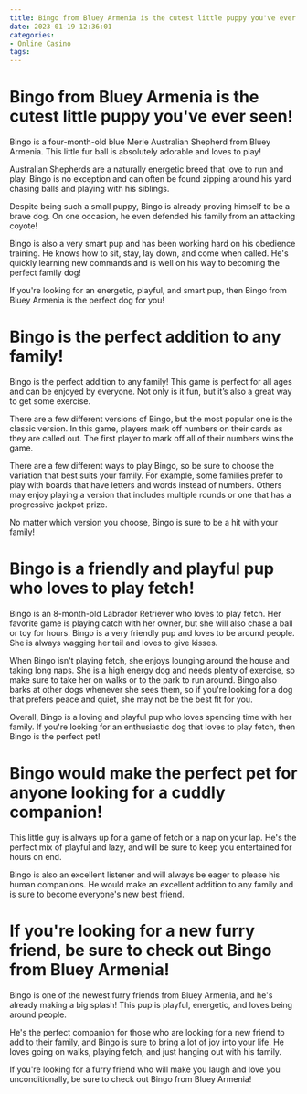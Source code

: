 ```yaml
---
title: Bingo from Bluey Armenia is the cutest little puppy you've ever seen!
date: 2023-01-19 12:36:01
categories:
- Online Casino
tags:
---
```



#  Bingo from Bluey Armenia is the cutest little puppy you've ever seen!

Bingo is a four-month-old blue Merle Australian Shepherd from Bluey Armenia. This little fur ball is absolutely adorable and loves to play!

Australian Shepherds are a naturally energetic breed that love to run and play. Bingo is no exception and can often be found zipping around his yard chasing balls and playing with his siblings.

Despite being such a small puppy, Bingo is already proving himself to be a brave dog. On one occasion, he even defended his family from an attacking coyote!

Bingo is also a very smart pup and has been working hard on his obedience training. He knows how to sit, stay, lay down, and come when called. He's quickly learning new commands and is well on his way to becoming the perfect family dog!

If you're looking for an energetic, playful, and smart pup, then Bingo from Bluey Armenia is the perfect dog for you!

#  Bingo is the perfect addition to any family!

Bingo is the perfect addition to any family! This game is perfect for all ages and can be enjoyed by everyone. Not only is it fun, but it’s also a great way to get some exercise.

There are a few different versions of Bingo, but the most popular one is the classic version. In this game, players mark off numbers on their cards as they are called out. The first player to mark off all of their numbers wins the game.

There are a few different ways to play Bingo, so be sure to choose the variation that best suits your family. For example, some families prefer to play with boards that have letters and words instead of numbers. Others may enjoy playing a version that includes multiple rounds or one that has a progressive jackpot prize.

No matter which version you choose, Bingo is sure to be a hit with your family!

#  Bingo is a friendly and playful pup who loves to play fetch!

Bingo is an 8-month-old Labrador Retriever who loves to play fetch. Her favorite game is playing catch with her owner, but she will also chase a ball or toy for hours. Bingo is a very friendly pup and loves to be around people. She is always wagging her tail and loves to give kisses.

When Bingo isn't playing fetch, she enjoys lounging around the house and taking long naps. She is a high energy dog and needs plenty of exercise, so make sure to take her on walks or to the park to run around. Bingo also barks at other dogs whenever she sees them, so if you're looking for a dog that prefers peace and quiet, she may not be the best fit for you.

Overall, Bingo is a loving and playful pup who loves spending time with her family. If you're looking for an enthusiastic dog that loves to play fetch, then Bingo is the perfect pet!

#  Bingo would make the perfect pet for anyone looking for a cuddly companion!

This little guy is always up for a game of fetch or a nap on your lap. He's the perfect mix of playful and lazy, and will be sure to keep you entertained for hours on end.

Bingo is also an excellent listener and will always be eager to please his human companions. He would make an excellent addition to any family and is sure to become everyone's new best friend.

#  If you're looking for a new furry friend, be sure to check out Bingo from Bluey Armenia!

Bingo is one of the newest furry friends from Bluey Armenia, and he's already making a big splash! This pup is playful, energetic, and loves being around people.

He's the perfect companion for those who are looking for a new friend to add to their family, and Bingo is sure to bring a lot of joy into your life. He loves going on walks, playing fetch, and just hanging out with his family.

If you're looking for a furry friend who will make you laugh and love you unconditionally, be sure to check out Bingo from Bluey Armenia!
